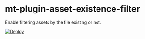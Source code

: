mt-plugin-asset-existence-filter
===========================

Enable filtering assets by the file existing or not.

[![Deploy](https://www.herokucdn.com/deploy/button.png)](https://heroku.com/deploy)
